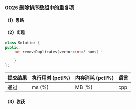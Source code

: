 ### 0026 删除排序数组中的重复项

#### （1）思路

#### （2）实现

```cpp
class Solution {
public:
    int removeDuplicates(vector<int>& nums) {

    }
};
```

| 提交结果 | 执行用时 (pctl%) | 内存消耗 (pctl%) | 语言 |
|:---------|:-----------------|:-----------------|:-----|
| 通过     |  ms (%)   |  MB (%)  | cpp  |

#### （3）收获
